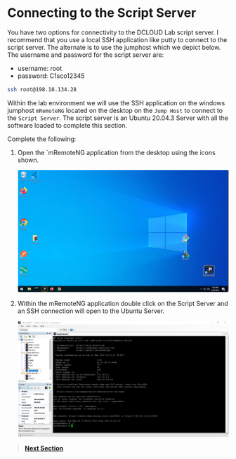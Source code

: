 # Connecting to the Script Server

You have two options for connectivity to the DCLOUD Lab script server. I recommend that you use a local SSH application like putty to connect to the script server. The alternate is to use the jumphost which we depict below. The username and password for the script server are:

- username: root
- password: C1sco12345

```sh
ssh root@198.18.134.28
```

Within the lab environment we will use the SSH application on the windows jumphost `mRemoteNG` located on the desktop on the `Jump Host` to connect to the `Script Server`. The script server is an Ubuntu 20.04.3 Server with all the software loaded to complete this section.

Complete the following:

1. Open the `mRemoteNG application from the desktop using the icons shown.

   ![json](../assets/remoteng-connect.png?raw=true "Import JSON")

2. Within the mRemoteNG application double click on the Script Server and an SSH connection will open to the Ubuntu Server.

   ![json](../assets/remoteng-ssh.png?raw=true "Import JSON")

> [**Next Section**](./05-verify.md)
